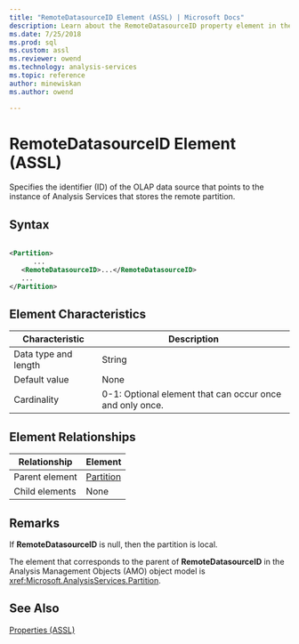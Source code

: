 ```yaml
---
title: "RemoteDatasourceID Element (ASSL) | Microsoft Docs"
description: Learn about the RemoteDatasourceID property element in the Analysis Services Scripting Language (ASSL) schema.
ms.date: 7/25/2018
ms.prod: sql
ms.custom: assl
ms.reviewer: owend
ms.technology: analysis-services
ms.topic: reference
author: minewiskan
ms.author: owend

---
```

# RemoteDatasourceID Element (ASSL)

  Specifies the identifier (ID) of the OLAP data source that points to the instance of Analysis Services that stores the remote partition.  
  
## Syntax  
  
```xml  
  
<Partition>  
      ...  
   <RemoteDatasourceID>...</RemoteDatasourceID>  
   ...  
</Partition>  
```  
  
## Element Characteristics  
  
|Characteristic|Description|  
|--------------------|-----------------|  
|Data type and length|String|  
|Default value|None|  
|Cardinality|0-1: Optional element that can occur once and only once.|  
  
## Element Relationships  
  
|Relationship|Element|  
|------------------|-------------|  
|Parent element|[Partition](../objects/partition-element-assl.md)|  
|Child elements|None|  
  
## Remarks  
 If **RemoteDatasourceID** is null, then the partition is local.  
  
 The element that corresponds to the parent of **RemoteDatasourceID** in the Analysis Management Objects (AMO) object model is <xref:Microsoft.AnalysisServices.Partition>.  
  
## See Also  
 [Properties &#40;ASSL&#41;](properties-assl.md)  
  
  
